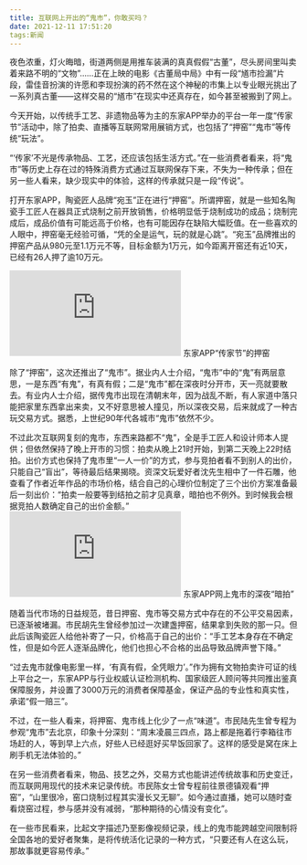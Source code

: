 ```yaml
---
title: 互联网上开出的“鬼市”，你敢买吗？
date: 2021-12-11 17:51:20
tags:新闻
---
```

夜色浓重，灯火晦暗，街道两侧是用推车装满的真真假假“古董”，尽头房间里叫卖着来路不明的“文物”……正在上映的电影《古董局中局》中有一段“馗市捡漏”片段，雷佳音扮演的许愿和李现扮演的药不然在这个神秘的市集上以专业眼光挑出了一系列真古董——这样交易的“馗市”在现实中还真存在，如今甚至被搬到了网上。

今天开始，以传统手工艺、非遗物品等为主的东家APP举办的平台一年一度“传家节”活动中，除了拍卖、直播等互联网常用展销方式，也包括了“押窑”“鬼市”等传统“玩法”。

“‘传家’不光是传承物品、工艺，还应该包括生活方式。”在一些消费者看来，将“鬼市”等历史上存在过的特殊消费方式通过互联网保存下来，不失为一种传承；但在另一些人看来，缺少现实中的体验，这样的传承就只是一段“传说”。

打开东家APP，陶瓷匠人品牌“宛玉”正在进行“押窑”。所谓押窑，就是一些知名陶瓷手工匠人在器具正式烧制之前开放销售，价格明显低于烧制成功的成品；烧制完成后，成品价值有可能远高于价格，也有可能因存在缺陷大幅贬值。在一些喜欢的人眼中，押窑毫无经验可循，“凭的全是运气，玩的就是心跳”。“宛玉”品牌推出的押窑产品从980元至1.1万元不等，目标金额为1万元，如今距离开窑还有近10天，已经有26人押了逾10万元。

![](https://img-s-msn-com.akamaized.net/tenant/amp/entityid/AARHh68.img?h=1113&w=799&m=6&q=60&o=f&l=f)
东家APP“传家节”的押窑

除了“押窑”，这次还推出了“鬼市”。据业内人士介绍，“鬼市”中的“鬼”有两层意思，一是东西“有鬼”，有真有假；二是“鬼市”都在深夜时分开市，天一亮就要散去。有业内人士介绍，据传鬼市出现在清朝末年，因为战乱不断，有人家道中落只能把家里东西拿出来卖，又不好意思被人撞见，所以深夜交易，后来就成了一种古玩交易方式。据悉，上世纪90年代各城市“鬼市”依然不少。

不过此次互联网复刻的鬼市，东西来路都不“鬼”，全是手工匠人和设计师本人提供；但依然保持了晚上开市的习惯：拍卖从晚上21时开始，到第二天晚上22时结拍。出价方式也保持了鬼市里“一人一价”的方式，参与竞拍者看不到别人的出价，只能自己“盲出”，等待最后结果揭晓。资深文玩爱好者沈先生相中了一件石雕，他查看了作者近年作品的市场价格，结合自己的心理价位制定了三个出价方案准备最后一刻出价：“拍卖一般要等到结拍之前才见真章，暗拍也不例外。到时候我会根据竞拍人数确定自己的出价金额。”
![](https://img-s-msn-com.akamaized.net/tenant/amp/entityid/AARHGyQ.img?h=1033&w=799&m=6&q=60&o=f&l=f)
东家APP网上鬼市的深夜“暗拍”

随着当代市场的日益规范，昔日押窑、鬼市等交易方式中存在的不公平交易因素，已逐渐被堵漏。市民胡先生曾经参加过一次建盏押窑，结果拿到失败的那一只。但此后该陶瓷匠人给他补寄了一只，价格高于自己的出价：“手工艺本身存在不确定性，但是如今匠人逐渐品牌化，他们也担心不合格的出品导致品牌声誉下降。”

“过去鬼市就像电影里一样，‘有真有假，全凭眼力’。”作为拥有文物拍卖许可证的线上平台之一，东家APP与行业权威认证检测机构、国家级匠人顾问等共同推出鉴真保障服务，并设置了3000万元的消费者保障基金，保证产品的专业性和真实性，承诺“假一赔三”。

不过，在一些人看来，将押窑、鬼市线上化少了一点“味道”。市民陆先生曾专程为参观“鬼市”去北京，印象十分深刻：“周末凌晨三四点，路上都是拖着行李箱往市场赶的人，等到早上六点，好些人已经逛好买早饭回家了。这样的感受是窝在床上刷手机无法体验的。”

在另一些消费者看来，物品、技艺之外，交易方式也能讲述传统故事和历史变迁，而互联网用现代的技术来记录传统。市民陈女士曾专程前往景德镇观看“押窑”，“山里很冷，窑口烧制过程其实漫长又无聊”。如今通过直播，她可以随时查看烧窑过程，参与感并没有减弱，“那种期待的心情没有变化”。

在一些市民看来，比起文字描述乃至影像视频记录，线上的鬼市能跨越空间限制将全国各地的爱好者聚集，是将传统活化记录的一种方式，“只要还有人在这么玩，那故事就更容易传承。”
